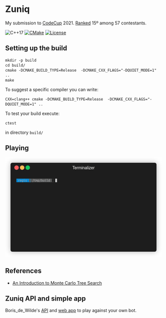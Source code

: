 Zuniq
======

My  submission to [CodeCup](https://www.codecup.nl/zuniq) 2021. [Ranked](https://www.codecup.nl/competition.php?comp=264) 15º among 57 contestants.

![C++17](https://img.shields.io/badge/C++17-00599C?logo=C%2B%2B&logoColor=white&style=flat)
[![CMake](https://github.com/xboard/mcts_zuniq/workflows/CMake/badge.svg)](https://github.com/xboard/mcts_zuniq/actions?query=workflow%3ACMake)
[![License](https://img.shields.io/badge/license-GPL3.0-blue.svg)](https://opensource.org/licenses/GPL-3.0)



## Setting up the build

```shell
mkdir -p build
cd build/
cmake -DCMAKE_BUILD_TYPE=Release  -DCMAKE_CXX_FLAGS="-DQUIET_MODE=1" ..
make
```

To suggest a specific compiler you can write:

```shell
CXX=clang++ cmake -DCMAKE_BUILD_TYPE=Release  -DCMAKE_CXX_FLAGS="-DQUIET_MODE=1" ..
```

To test your build execute:

```shell
ctest
```

in directory `build/`

## Playing

<p align="center"><img src="/img/zuniq_black.gif" alt="Playing as black"/></p>

## References

* [An Introduction to Monte Carlo Tree Search](https://github.com/italiancpp/cppday19/blob/master/An%20Introduction%20toMonte%20Carlo%20Tree%20Search%20-%20Manlio%20Morini.pdf)


## Zuniq API and simple app

Boris_de_Wilde's [API](https://dewildeit.nl/swagger-ui/index.html?configUrl=/v3/api-docs/swagger-config) and
[web app](https://dewildeit.nl/zuniq/) to play against your own bot.


